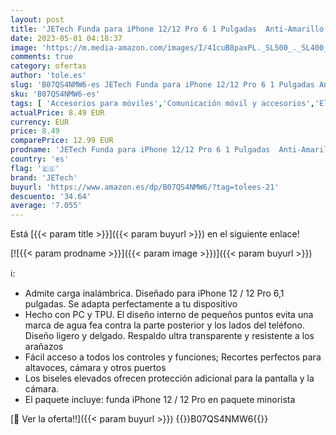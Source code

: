 ```yaml
---
layout: post
title: 'JETech Funda para iPhone 12/12 Pro 6 1 Pulgadas  Anti-Amarillo Teléfono Carcasa Absorción de Impacto  HD Clara '
date: 2023-05-01 04:18:37
image: 'https://m.media-amazon.com/images/I/41cuB8paxPL._SL500_._SL400_.jpg'
comments: true
category: ofertas
author: 'tole.es'
slug: 'B07QS4NMW6-es JETech Funda para iPhone 12/12 Pro 6 1 Pulgadas Anti-...'
sku: 'B07QS4NMW6-es'
tags: [ 'Accesorios para móviles','Comunicación móvil y accesorios','Electrónica','Fundas y carcasas para teléfonos móviles','iphone','jetech','🇪🇸', ]
actualPrice: 8.49 EUR
currency: EUR
price: 8.49
comparePrice: 12.99 EUR
prodname: 'JETech Funda para iPhone 12/12 Pro 6 1 Pulgadas  Anti-Amarillo Teléfono Carcasa Absorción de Impacto  HD Clara '
country: 'es'
flag: '🇪🇸'
brand: 'JETech'
buyurl: 'https://www.amazon.es/dp/B07QS4NMW6/?tag=tolees-21'
descuento: '34.64'
average: '7.055'
---
```


Está [{{< param title >}}]({{< param buyurl >}}) en el siguiente enlace!

[![{{< param prodname >}}]({{< param image >}})]({{< param buyurl >}})

ℹ️:

- Admite carga inalámbrica. Diseñado para iPhone 12 / 12 Pro 6,1 pulgadas. Se adapta perfectamente a tu dispositivo
- Hecho con PC y TPU. El diseño interno de pequeños puntos evita una marca de agua fea contra la parte posterior y los lados del teléfono. Diseño ligero y delgado. Respaldo ultra transparente y resistente a los arañazos
- Fácil acceso a todos los controles y funciones; Recortes perfectos para altavoces, cámara y otros puertos
- Los biseles elevados ofrecen protección adicional para la pantalla y la cámara.
- El paquete incluye: funda iPhone 12 / 12 Pro en paquete minorista

[🛒 Ver la oferta!!]({{< param buyurl >}})
{{<world>}}B07QS4NMW6{{</world>}}
